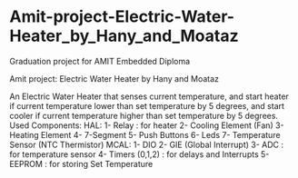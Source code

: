 # Amit-project-Electric-Water-Heater_by_Hany_and_Moataz
Graduation project for AMIT Embedded Diploma

Amit project: Electric Water Heater by Hany and Moataz

An Electric Water Heater that senses current temperature, and start heater if current temperature lower than set temperature by 5 degrees, and start cooler if current temperature higher than set temperature by 5 degrees.
    Used Components:
                    HAL:
                        1- Relay : for heater
                        2- Cooling Element (Fan)
                        3- Heating Element
                        4- 7-Segment
                        5- Push Buttons
                        6- Leds
                        7- Temperature Sensor (NTC Thermistor)
                  MCAL:
                        1- DIO
                        2- GIE (Global Interrupt)
                        3- ADC : for temperature sensor
                        4- Timers (0,1,2) : for delays and Interrupts
                        5- EEPROM : for storing Set Temperature
